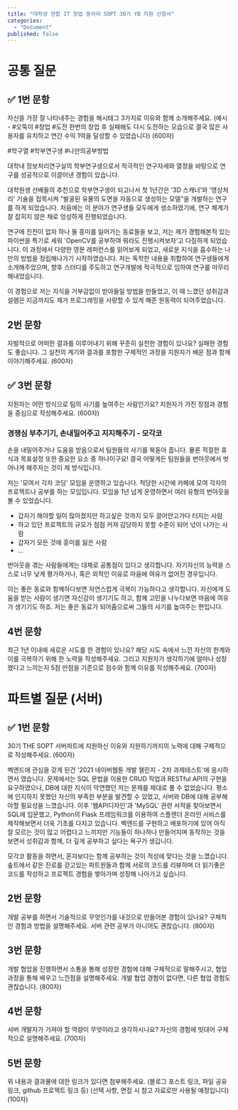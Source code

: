 ```yaml
---
title: "대학생 연합 IT 창업 동아리 SOPT 30기 YB 지원 신청서"
categories:
  - "Document"
published: false
---
```


# 공통 질문

## ✅ 1번 문항

자신을 가장 잘 나타내주는 경험을 해시태그 3가지로 이유와 함께 소개해주세요.
(예시 - #오뚝이 #창업 #도전
한번의 창업 후 실패해도 다시 도전하는 모습으로 결국 많은 사용자를 유치하고 연간 수익 1억을 달성할 수 있었습니다) (600자)


#학구열 #학부연구생 #나만의공부방법

대학내 정보처리연구실의 학부연구생으로서 적극적인 연구자세와 열정을 바탕으로 연구를 성공적으로 이끌어낸 경험이 있습니다.

대학원생 선배들의 추천으로 학부연구생이 되고나서 첫 1년간은 '3D 스캐너'와 '영상처리' 기술을 접목시켜 "발굴된 유물의 도면을 자동으로 생성하는 모델"을 개발하는 연구를 하게 되었습니다. 처음에는 이 분야가 연구생들 모두에게 생소하였기에, 연구 체계가 잘 잡히지 않은 채로 엉성하게 진행되었습니다.

연구에 진전이 없자 하나 둘 흥미를 잃어가는 동료들을 보고, 저는 제가 경험해본적 있는 파이썬을 특기로 세워 'OpenCV를 공부하여 뭐라도 진행시켜보자'고 다짐하게 되었습니다. 이 과정에서 다양한 영문 레퍼런스를 읽어보게 되었고, 새로운 지식을 흡수하는 나만의 방법을 정립해나가기 시작하였습니다. 저는 독학한 내용을 취합하여 연구생들에게 소개해주었으며, 향후 스터디를 주도하고 연구개발에 적극적으로 임하여 연구를 마무리해내었습니다.

이 경험으로 저는 지식을 거부감없이 받아들일 방법을 만들었고, 이 때 느꼈던 성취감과 설렘은 지금까지도 제가 프로그래밍을 사랑할 수 있게 해준 원동력이 되어주었습니다.


## 2번 문항

자발적으로 어떠한 결과를 이루어내기 위해 꾸준히 실천한 경험이 있나요? 실패한 경험도 좋습니다. 그 실천의 계기와 결과를 포함한 구체적인 과정을 지원자가 배운 점과 함께 이야기해주세요. (600자)

## ✅ 3번 문항

지원자는 어떤 방식으로 팀의 사기를 높여주는 사람인가요? 지원자가 가진 장점과 경험을 중심으로 작성해주세요. (600자)

### 경쟁심 부추기기, 손내밀어주고 지지해주기 - 모각코

손을 내밀어주거나 도움을 받음으로서 팀원들의 사기를 북돋아 줍니다. 물론 적절한 휴식과 목표설정 또한 중요한 요소 중 하나이구요!
결국 어떻게든 팀원들을 번아웃에서 벗어나게 해주자는 것이 제 방식입니다.

저는 '모여서 각자 코딩' 모임을 운영하고 있습니다. 적당한 시간에 카페에 모여 각자의 프로젝트나 공부를 하는 모임입니다.
모임을 1년 넘게 운영하면서 여러 유형의 번아웃을 볼 수 있었습니다.

* 갑자기 해야할 일이 많아졌지만 하고싶은 것까지 모두 끌어안고가다 터지는 사람
* 하고 있던 프로젝트의 규모가 점점 커져 감당하지 못할 수준이 되어 넋이 나가는 사람
* 갑자기 모든 것에 흥미를 잃은 사람
* ...

번아웃을 겪는 사람들에게는 대체로 공통점이 있다고 생각합니다.
자기자신의 능력을 스스로 너무 낮게 평가하거나, 혹은 외적인 이유로 마음에 여유가 없어진 경우입니다.

이는 좋은 동료와 함께하다보면 자연스럽게 극복이 가능하다고 생각합니다. 자신에게 도움을 받는 사람이 생기면 자신감이 생기기도 하고, 함께 고민을 나누다보면 마음에 여유가 생기기도 하죠. 저는 좋은 동료가 되어줌으로써 그들의 사기를 높여주는 편입니다.


## 4번 문항

최근 1년 이내에 새로운 시도를 한 경험이 있나요?
해당 시도 속에서 느낀 자신의 한계와 이를 극복하기 위해 한 노력을 작성해주세요. 그리고 지원자가 생각하기에 얼마나 성장했다고 느끼는지 5점 만점을 기준으로 점수와 함께 이유를 작성해주세요. (700자)

# 파트별 질문 (서버)

## ✅ 1번 문항

30기 THE SOPT 서버파트에 지원하신 이유와 지원하기까지의 노력에 대해 구체적으로 작성해주세요. (600자)


벡엔드에 관심을 갖게 된건 '2021 네이버웹툰 개발 챌린지 - 2차 과제테스트'에 응시하면서 였습니다. 문제에서는 SQL 문법을 이용한 CRUD 작업과 RESTful API의 구현을 요구하였으나, DB에 대한 지식이 막연했던 저는 문제를 제대로 풀 수 없었습니다. 평소에 인지하지 못했던 자신의 부족한 부분을 발견할 수 있었고, 서버와 DB에 대해 공부해야할 필요성을 느꼈습니다. 이후 '웹API디자인'과 'MySQL' 관련 서적을 찾아보면서 SQL에 입문했고, Python의 Flask 프레임워크를 이용하여 스플렌더 온라인 서비스를 제작해보면서 더욱 기초를 다지고 있습니다. 벡엔드를 구현하고 배포하기에 있어 아직 잘 모르는 것이 많고 어렵다고 느끼지만 기능들이 하나하나 만들어지며 동작하는 것을 보면서 성취감과 함께, 더 깊게 공부하고 싶다는 욕구가 생깁니다.

모각코 활동을 하면서, 혼자보다는 함께 공부하는 것이 적성에 맞다는 것을 느꼈습니다. 솦트에서 같은 진로를 걷고있는 파트원들과 함께 서로의 코드를 리뷰하며 더 읽기좋은 코드를 작성하고 프로젝트 경험을 쌓아가며 성장해 나아가고 싶습니다.


## 2번 문항

개발 공부를 하면서 기술적으로 무엇인가를 내것으로 만들어본 경험이 있나요? 구체적인 경험과 방법을 설명해주세요. 서버 관련 공부가 아니어도 괜찮습니다.  (800자)

## 3번 문항

개발 협업을 진행하면서 소통을 통해 성장한 경험에 대해 구체적으로 말해주시고, 협업 과정을 통해 배우고 느낀점을 설명해주세요. 개발 협업 경험이 없다면, 다른 협업 경험도 괜찮습니다. (800자)

## 4번 문항

서버 개발자가 가져야 할 역량이 무엇이라고 생각하시나요? 자신의 경험에 빗대어 구체적으로 설명해주세요. (700자)

## 5번 문항

위 내용과 결과물에 대한 링크가 있다면 첨부해주세요. (블로그 포스트 링크, 파일 공유 링크, github 프로젝트 링크 등) (선택 사항, 면접 시 참고 자료로만 사용될 예정입니다) (100자)
